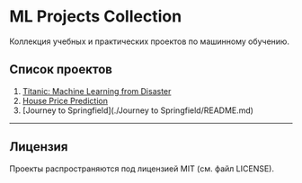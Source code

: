 # ML Projects Collection

Коллекция учебных и практических проектов по машинному обучению.

## Список проектов

1. [Titanic: Machine Learning from Disaster](./titanic/README.md)
2. [House Price Prediction](./house_price/README.md)
3. [Journey to Springfield](./Journey to Springfield/README.md)

---

## Лицензия

Проекты распространяются под лицензией MIT (см. файл LICENSE).
